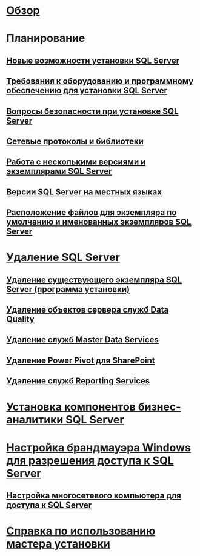 # [Обзор](planning-a-sql-server-installation.md)

# Планирование
## [Новые возможности установки SQL Server](what-s-new-in-sql-server-installation.md)  
## [Требования к оборудованию и программному обеспечению для установки SQL Server](hardware-and-software-requirements-for-installing-sql-server.md)  
## [Вопросы безопасности при установке SQL Server](security-considerations-for-a-sql-server-installation.md)  
## [Сетевые протоколы и библиотеки](network-protocols-and-network-libraries.md)  
## [Работа с несколькими версиями и экземплярами SQL Server](work-with-multiple-versions-and-instances-of-sql-server.md)  
## [Версии SQL Server на местных языках](local-language-versions-in-sql-server.md)  
## [Расположение файлов для экземпляра по умолчанию и именованных экземпляров SQL Server](file-locations-for-default-and-named-instances-of-sql-server.md)  

# [Удаление SQL Server](uninstall-sql-server.md)  
## [Удаление существующего экземпляра SQL Server (программа установки)](uninstall-an-existing-instance-of-sql-server-setup.md)  
## [Удаление объектов сервера служб Data Quality](remove-data-quality-server-objects.md)  
## [Удаление служб Master Data Services](uninstall-and-remove-master-data-services.md)  
## [Удаление Power Pivot для SharePoint](uninstall-power-pivot-for-sharepoint.md)  
## [Удаление служб Reporting Services](uninstall-reporting-services.md)  

# [Установка компонентов бизнес-аналитики SQL Server](install-sql-server-business-intelligence-features.md)

# [Настройка брандмауэра Windows для разрешения доступа к SQL Server](configure-the-windows-firewall-to-allow-sql-server-access.md)  
## [Настройка многосетевого компьютера для доступа к SQL Server](configure-a-multi-homed-computer-for-sql-server-access.md)  
# [Справка по использованию мастера установки](instance-configuration.md)
